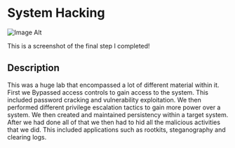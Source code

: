 <h1>System Hacking</h1>


![Image Alt](https://github.com/DannyRRios/System-Hacking/blob/230084cffb0df01c86b485b12ca1c90fd2215a6e/Lab6-3.png)

This is a screenshot of the final step I completed! 

<h2>Description</h2>
This was a huge lab that encompassed a lot of different material within it. First we Bypassed access controls to gain access to the system. This included password cracking and vulnerability exploitation. We then performed different privilege escalation tactics to gain more power over a system. We then created and maintained persistency within a target system. After we had done all of that we then had to hid all the malicious activities that we did. This included applications such as rootkits, steganography and clearing logs.
<br />

